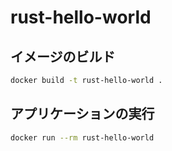 # rust-hello-world

## イメージのビルド

```bash
docker build -t rust-hello-world .
```

## アプリケーションの実行

```bash
docker run --rm rust-hello-world
```
